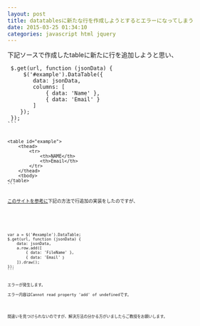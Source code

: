 ```yaml
---
layout: post
title: datatablesに新たな行を作成しようとするとエラーになってしまう
date: 2015-03-25 01:34:10
categories: javascript html jquery
---
```

<p>下記ソースで作成したtableに新たに行を追加しようと思い、</p>



<pre class="lang-js prettyprint-override"><code> $.get(url, function (jsonData) {
     $('#example').DataTable({
        data: jsonData,
        columns: [
            { data: 'Name' },
            { data: 'Email' }
        ]
    });
 });
```

<pre class="lang-html prettyprint-override"><code>&lt;table id="example"&gt;
    &lt;thead&gt;
        &lt;tr&gt;
            &lt;th&gt;NAME&lt;/th&gt;
            &lt;th&gt;Email&lt;/th&gt;
        &lt;/tr&gt;
    &lt;/thead&gt;
    &lt;tbody&gt;
&lt;/table&gt;
```

<p><a href="http://qiita.com/Ki4mTaria/items/f309653da284628d0900" rel="nofollow">このサイトを参考に</a>下記の方法で行追加の実装をしたのですが、</p>



<pre class="lang-js prettyprint-override"><code>var a = $('#example').DataTable;
$.get(url, function (jsonData) {
    data: jsonData,
    a.row.add([
        { data: 'FileName' },
        { data: 'Email' ｝
    ]).draw();
});
```

<p>エラーが発生します。<br>
エラー内容はCannot read property 'add' of undefinedです。</p>

<p>間違いを見つけられないのですが、解決方法の分かる方がいましたらご教授をお願いします。</p>
